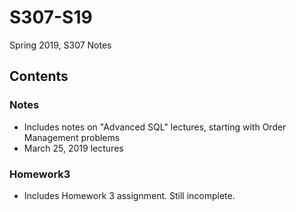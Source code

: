 # S307-S19
Spring 2019, S307 Notes

## Contents

### Notes

- Includes notes on "Advanced SQL" lectures, starting with Order Management problems
- March 25, 2019 lectures

### Homework3

- Includes Homework 3 assignment. Still incomplete.

